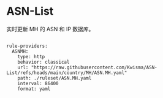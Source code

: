 
# ASN-List

实时更新 MH 的 ASN 和 IP 数据库。

<pre><code class="language-javascript">
rule-providers:
  ASNMH:
    type: http
    behavior: classical
    url: "https://raw.githubusercontent.com/Kwisma/ASN-List/refs/heads/main/country/MH/ASN.MH.yaml"
    path: ./ruleset/ASN.MH.yaml
    interval: 86400
    format: yaml
</code></pre>